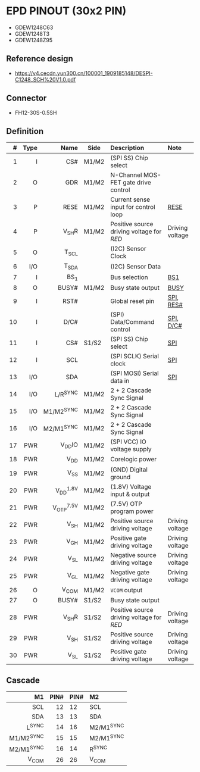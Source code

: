 # EPD PINOUT (30x2 PIN)

- GDEW1248C63
- GDEW1248T3
- GDEW1248Z95

## Reference design

- <https://v4.cecdn.yun300.cn/100001_1909185148/DESPI-C1248_SCH%20V1.0.pdf>

## Connector

- FH12-30S-0.5SH

## Definition

|   # | Type |                           Name | Side  | Description                               | Note                     |
| --: | ---: | -----------------------------: | ----- | :---------------------------------------- | :----------------------- |
|   1 |    I |                            CS# | M1/M2 | (SPI SS) Chip select                      |                          |
|   2 |    O |                            GDR | M1/M2 | N-Channel MOS-FET gate drive control      |                          |
|   3 |    P |                           RESE | M1/M2 | Current sense input for control loop      | [RESE][rese]             |
|   4 |    P |                V<sub>SH</sub>R | M1/M2 | Positive source driving voltage for _RED_ | Driving voltage          |
|   5 |    O |                T<sub>SCL</sub> |       | (I2C) Sensor Clock                        |                          |
|   6 |  I/O |                T<sub>SDA</sub> |       | (I2C) Sensor Data                         |                          |
|   7 |    I |                 BS<sub>1</sub> |       | Bus selection                             | [BS1][bs1]               |
|   8 |    O |                          BUSY# | M1/M2 | Busy state output                         | [BUSY][busy]             |
|   9 |    I |                           RST# |       | Global reset pin                          | [SPI][spi], [RES#][resn] |
|  10 |    I |                           D/C# |       | (SPI) Data/Command control                | [SPI][spi], [D/C#][dcn]  |
|  11 |    I |                            CS# | S1/S2 | (SPI SS) Chip select                      | [SPI][spi]               |
|  12 |    I |                            SCL |       | (SPI SCLK) Serial clock                   | [SPI][spi]               |
|  13 |  I/O |                            SDA |       | (SPI MOSI) Serial data in                 | [SPI][spi]               |
|  14 |  I/O |             L/R<sup>SYNC</sup> | M1/M2 | 2 + 2 Cascade Sync Signal                 |                          |
|  15 |  I/O |           M1/M2<sup>SYNC</sup> | M1/M2 | 2 + 2 Cascade Sync Signal                 |                          |
|  16 |  I/O |           M2/M1<sup>SYNC</sup> | M1/M2 | 2 + 2 Cascade Sync Signal                 |                          |
|  17 |  PWR |               V<sub>DD</sub>IO | M1/M2 | (SPI VCC) IO voltage supply               |                          |
|  18 |  PWR |                 V<sub>DD</sub> | M1/M2 | Corelogic power                           |                          |
|  19 |  PWR |                 V<sub>SS</sub> | M1/M2 | (GND) Digital ground                      |                          |
|  20 |  PWR |  V<sub>DD</sub><sup>1.8V</sup> | M1/M2 | (1.8V) Voltage input & output             |                          |
|  21 |  PWR | V<sub>OTP</sub><sup>7.5V</sup> | M1/M2 | (7.5V) OTP program power                  |                          |
|  22 |  PWR |                 V<sub>SH</sub> | M1/M2 | Positive source driving voltage           | Driving voltage          |
|  23 |  PWR |                 V<sub>GH</sub> | M1/M2 | Positive gate driving voltage             | Driving voltage          |
|  24 |  PWR |                 V<sub>SL</sub> | M1/M2 | Negative source driving voltage           | Driving voltage          |
|  25 |  PWR |                 V<sub>GL</sub> | M1/M2 | Negative gate driving voltage             | Driving voltage          |
|  26 |    O |                V<sub>COM</sub> | M1/M2 | `VCOM` output                             |                          |
|  27 |    O |                          BUSY# | S1/S2 | Busy state output                         |                          |
|  28 |  PWR |                V<sub>SH</sub>R | S1/S2 | Positive source driving voltage for _RED_ | Driving voltage          |
|  29 |  PWR |                 V<sub>SH</sub> | S1/S2 | Positive source driving voltage           | Driving voltage          |
|  30 |  PWR |                 V<sub>SL</sub> | S1/S2 | Positive gate driving voltage             | Driving voltage          |

[bs1]: SPI-24PIN.md#bs1
[busy]: SPI-24PIN.md#busy
[csn]: SPI-24PIN.md#csn
[dcn]: SPI-24PIN.md#dcn
[rese]: SPI-24PIN.md#rese
[resn]: SPI-24PIN.md#resn
[spi]: SPI-24PIN.md#spi

## Cascade

|                   M1 | PIN# | PIN# | M2                   |
| -------------------: | ---: | :--- | :------------------- |
|                  SCL |   12 | 12   | SCL                  |
|                  SDA |   13 | 13   | SDA                  |
|     L<sup>SYNC</sup> |   14 | 16   | M2/M1<sup>SYNC</sup> |
| M1/M2<sup>SYNC</sup> |   15 | 15   | M2/M1<sup>SYNC</sup> |
| M2/M1<sup>SYNC</sup> |   16 | 14   | R<sup>SYNC</sup>     |
|      V<sub>COM</sub> |   26 | 26   | V<sub>COM</sub>      |
